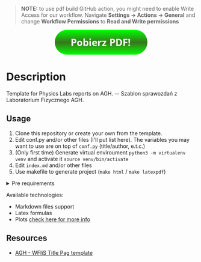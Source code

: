 > **NOTE:** to use pdf build GitHub action, you might need to enable Write Access for our workflow.
> Navigate **Settings -> Actions -> General** and change **Workflow Permissions** to **Read and Write permissions**

<p align="center">
<a
href="https://github.com/gucio321/matematyka/blob/pdf/matematyka.pdf"
><img src="./resources/button.png"></a>
</p>

# Description

Template for Physics Labs reports on AGH. -- Szablon sprawozdań z Laboratorium Fizycznego AGH.

## Usage

1. Clone this repository or create your own from the template.
2. Edit conf.py and/or other files (I'll put list here). The variables you may want to use are on top of `conf.py` (title/author, e.t.c.)
3. (Only first time) Generate virtual enviroument `python3 -m virtualenv venv` and activate it `source venv/bin/activate`
4. Edit `index.md` and/or other files
5. Use makefile to generate project (`make html` / `make latexpdf`)

<details><summary>Pre requirements</summary>

- On fedora you need to install this:

```sh
dnf install -y latexmk texlive-cmap texlive-collection-fontsrecommended texlive-fncychap texlive-wrapfig texlive-capt-of texlive-framed texlive-upquote texlive-needspace texlive-tabulary texlive-parskip texlive-oberdiek texlive-cancel texlive-hyphen-polish texlive-pict2e texlive-ellipse.noarch
```

- on `apt`-based linux:

```sh
sudo apt install -y latexmk texlive texlive-fonts-extra texlive-full texlive-lang-polish
```

- on other distros: Generally you need to find the following:
    * `pdflatex` command
    * something like `texlive-full`
    * polish babel version (e.g. search for `texlive*polish*`)

- On windows: STOP USEING WINDOWS. Ok, seriously speaking: check out the previous point - you need same setup.

</details>

Available technologies:
- Markdown files support
- Latex formulas
- Plots [check here for more info](https://pypi.org/project/sphinxcontrib-plot/)

## Resources

- [AGH - WFIiS Title Pag template](https://www.overleaf.com/latex/templates/praca-dyplomowa/kbwcrcmczypy)
